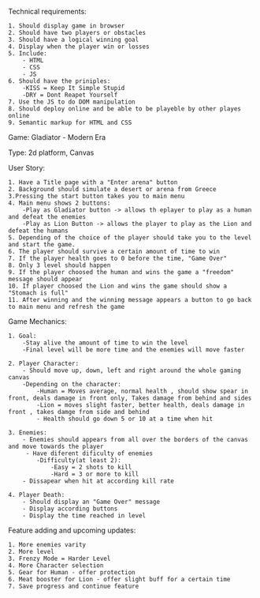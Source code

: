 Technical requirements:

    1. Should display game in browser
    2. Should have two players or obstacles
    3. Should have a logical winning goal
    4. Display when the player win or losses
    5. Include:
        - HTML
        - CSS
        - JS
    6. Should have the priniples:
        -KISS = Keep It Simple Stupid
        -DRY = Dont Reapet Yourself
    7. Use the JS to do DOM manipulation
    8. Should deploy online and be able to be playeble by other playes online
    9. Semantic markup for HTML and CSS

Game: Gladiator - Modern Era

Type: 2d platform, Canvas

User Story:

    1. Have a Title page with a "Enter arena" button
    2. Background should simulate a desert or arena from Greece
    3.Pressing the start button takes you to main menu
    4. Main menu shows 2 buttons:
        -Play as Gladiator button -> allows th eplayer to play as a human and defeat the enemies
        -Play as Lion Button -> allows the player to play as the Lion and defeat the humans
    5. Depending of the choice of the player should take you to the level and start the game.
    6. The player should survive a certain amount of time to win
    7. If the player health goes to 0 before the time, "Game Over"
    8. Only 3 level should happen
    9. If the player choosed the human and wins the game a "freedom" message should appear
    10. If player choosed the Lion and wins the game should show a "Stomach is full" 
    11. After winning and the winning message appears a button to go back to main menu and refresh the game

Game Mechanics:

    1. Goal:
        -Stay alive the amount of time to win the level
        -Final level will be more time and the enemies will move faster

    2. Player Character:
        - Should move up, down, left and right around the whole gaming canvas
        -Depending on the character:
            -Human = Moves average, normal health , should show spear in front, deals damage in front only, Takes damage from behind and sides
            -Lion = moves slight faster, better health, deals damage in front , takes damge from side and behind
            - Health should go down 5 or 10 at a time when hit

    3. Enemies:
        - Enemies should appears from all over the borders of the canvas and move towards the player
         - Have diferent dificulty of enemies
            -Difficulty(at least 2):
                -Easy = 2 shots to kill
                -Hard = 3 or more to kill
        - Dissapear when hit at according kill rate

    4. Player Death:
        - Should display an "Game Over" message
        - Display according buttons
        - Display the time reached in level

Feature adding and upcoming updates:

    1. More enemies varity
    2. More level
    3. Frenzy Mode = Harder Level
    4. More Character selection
    5. Gear for Human - offer protection
    6. Meat booster for Lion - offer slight buff for a certain time
    7. Save progress and continue feature